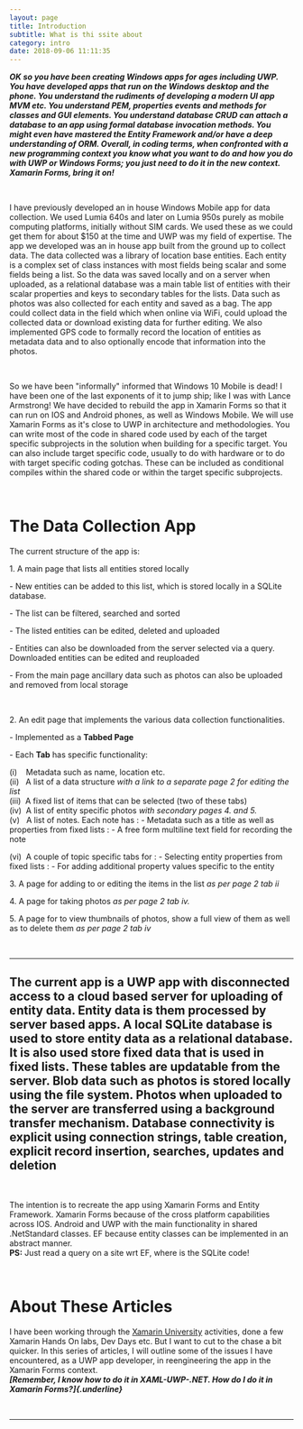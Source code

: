 ```yaml
---
layout: page
title: Introduction
subtitle: What is thi ssite about
category: intro
date: 2018-09-06 11:11:35
---
```



***OK so you have been creating Windows apps for ages including UWP. You
have developed apps that run on the Windows desktop and the phone. You
understand the rudiments of developing a modern UI app MVM etc. You
understand PEM, properties events and methods for classes and GUI
elements. You understand database CRUD can attach a database to an app
using formal database invocation methods. You might even have mastered
the Entity Framework and/or have a deep understanding of ORM. Overall,
in coding terms, when confronted with a new programming context you know
what you want to do and how you do with UWP or Windows Forms; you just
need to do it in the new context. Xamarin Forms, bring it on!***

 

I have previously developed an in house Windows Mobile app for data
collection. We used Lumia 640s and later on Lumia 950s purely as mobile
computing platforms, initially without SIM cards. We used these as we
could get them for about \$150 at the time and UWP was my field of
expertise. The app we developed was an in house app built from the
ground up to collect data. The data collected was a library of location
base entities. Each entity is a complex set of class instances with most
fields being scalar and some fields being a list. So the data was saved
locally and on a server when uploaded, as a relational database was a
main table list of entities with their scalar properties and keys to
secondary tables for the lists. Data such as photos was also collected
for each entity and saved as a bag. The app could collect data in the
field which when online via WiFi, could upload the collected data or
download existing data for further editing. We also implemented GPS code
to formally record the location of entities as metadata data and to also
optionally encode that information into the photos.

 

So we have been "informally" informed that Windows 10 Mobile is dead! I
have been one of the last exponents of it to jump ship; like I was with
Lance Armstrong! We have decided to rebuild the app in Xamarin Forms so
that it can run on IOS and Android phones, as well as Windows Mobile. We
will use Xamarin Forms as it's close to UWP in architecture and
methodologies. You can write most of the code in shared code used by
each of the target specific subprojects in the solution when building
for a specific target. You can also include target specific code,
usually to do with hardware or to do with target specific coding
gotchas. These can be included as conditional compiles within the shared
code or within the target specific subprojects.

 

The Data Collection App
=======================

The current structure of the app is:

1\. A main page that lists all entities stored locally

\- New entities can be added to this list, which is stored locally in a
SQLite database.

\- The list can be filtered, searched and sorted

\- The listed entities can be edited, deleted and uploaded

\- Entities can also be downloaded from the server selected via a query.
Downloaded entities can be edited and reuploaded

\- From the main page ancillary data such as photos can also be uploaded
and removed from local storage

 

2\. An edit page that implements the various data collection
functionalities.

\- Implemented as a **Tabbed Page**

\- Each **Tab** has specific functionality:

(i)    Metadata such as name, location etc.\
(ii)   A list of a data structure *with a link to a separate page 2 for editing the list*\
(iii)  A fixed list of items that can be selected (two of these tabs)\
(iv)  A list of entity specific photos *with secondary pages 4. and 5.*\
(v)   A list of notes. Each note has 
:   \- Metadata such as a title as well as properties from fixed lists
:   \- A free form multiline text field for recording the note

(vi)  A couple of topic specific tabs for 
:   \- Selecting entity properties from fixed lists
:   \- For adding additional property values specific to the entity

3\. A page for adding to or editing the items in the list *as per page 2
tab ii*

4\. A page for taking photos *as per page 2 tab iv.*

5\. A page for to view thumbnails of photos, show a full view of them as
well as to delete them *as per page 2 tab iv*

 

  ------------------------------------------------------------------------------------------------------------------------------------------------------------------------------------------------------------------------------------------------------------------------------------------------------------------------------------------------------------------------------------------------------------------------------------------------------------------------------------------------------------------------------------------------------------------------------------------------------------------------------------------------------------
  The current app is a UWP app with disconnected access to a cloud based server for uploading of entity data. Entity data is them processed by server based apps. A local SQLite database is used to store entity data as a relational database. It is also used store fixed data that is used in fixed lists. These tables are updatable from the server. Blob data such as photos is stored locally using the file system. Photos when uploaded to the server are transferred using a background transfer mechanism. Database connectivity is explicit using connection strings, table creation, explicit record insertion, searches, updates and deletion
  ------------------------------------------------------------------------------------------------------------------------------------------------------------------------------------------------------------------------------------------------------------------------------------------------------------------------------------------------------------------------------------------------------------------------------------------------------------------------------------------------------------------------------------------------------------------------------------------------------------------------------------------------------------

 

The intention is to recreate the app using Xamarin Forms and Entity
Framework. Xamarin Forms because of the cross platform capabilities
across IOS. Android and UWP with the main functionality in shared
.NetStandard classes. EF because entity classes can be implemented in an
abstract manner.\
**PS:** Just read a query on a site wrt EF, where is the SQLite code!

 

About These Articles
====================

I have been working through the [Xamarin
University](https://www.xamarin.com/university) activities, done a few
Xamarin Hands On labs, Dev Days etc. But I want to cut to the chase a
bit quicker. In this series of articles, I will outline some of the
issues I have encountered, as a UWP app developer, in reengineering the
app in the Xamarin Forms context.\
***[Remember, I know how to do it in XAML-UWP-.NET. How do I do it in
Xamarin Forms?]{.underline}***

 

------------------------------------------------------------------------
